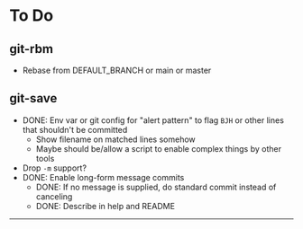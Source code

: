 To Do
=====

git-rbm
-------
- Rebase from DEFAULT_BRANCH or main or master

git-save
--------
- DONE: Env var or git config for "alert pattern" to flag `BJH` or other lines that shouldn't be committed
    - Show filename on matched lines somehow
    - Maybe should be/allow a script to enable complex things by other tools
- Drop `-m` support?
- DONE: Enable long-form message commits
    - DONE: If no message is supplied, do standard commit instead of canceling
    - DONE: Describe in help and README

---
